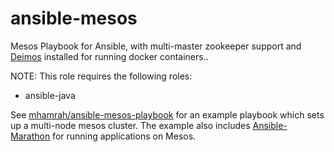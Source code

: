 ansible-mesos
=============

Mesos Playbook for Ansible, with multi-master zookeeper support and [Deimos](https://github.com/mesosphere/deimos) installed for running docker containers..

NOTE: This role requires the following roles:

  - ansible-java

See [mhamrah/ansible-mesos-playbook](https://github.com/mhamrah/ansible-mesos-playbook) for an example playbook which sets up a multi-node mesos cluster. The example also includes [Ansible-Marathon](https://github.com/mhamrah/ansible-marathon) for running applications on Mesos.
